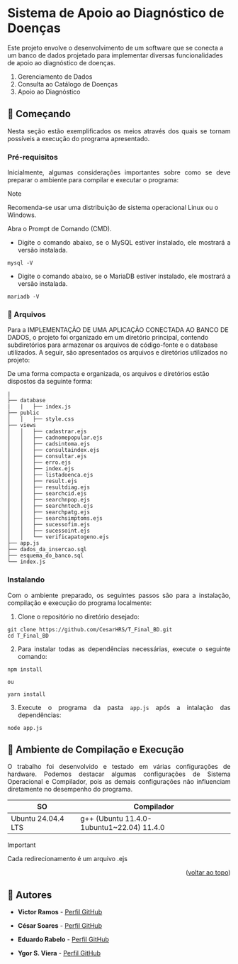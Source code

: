 # Sistema de Apoio ao Diagnóstico de Doenças

Este projeto envolve o desenvolvimento de um software que se conecta a um banco de dados projetado para implementar diversas funcionalidades de apoio ao diagnóstico de doenças.

1.  Gerenciamento de Dados
2.  Consulta ao Catálogo de Doenças
3.  Apoio ao Diagnóstico

## 🔨 Começando

<div align="justify">

  Nesta seção estão exemplificados os meios através dos quais se tornam possíveis a execução do programa apresentado.

</div>

### Pré-requisitos

<div align="justify">

  Inicialmente, algumas considerações importantes sobre como se deve preparar o ambiente para compilar e executar o programa:

</div>

> [!NOTE]
> Recomenda-se usar uma distribuição de sistema operacional Linux ou o Windows.

<div align="justify">

 Abra o Prompt de Comando (CMD).
  - Digite o comando abaixo, se o MySQL estiver instalado, ele mostrará a versão instalada.
  ```console
  mysql -V
  ```
  - Digite o comando abaixo, se o MariaDB estiver instalado, ele mostrará a versão instalada.
  ```console
  mariadb -V
  ```

</div>




  ### 📁 Arquivos 

  Para a IMPLEMENTAÇÃO DE UMA APLICAÇÃO CONECTADA AO BANCO DE DADOS, o projeto foi organizado em um diretório principal, contendo subdiretórios para armazenar os arquivos de código-fonte e o database utilizados. A seguir, são apresentados os arquivos e diretórios utilizados no projeto:



  De uma forma compacta e organizada, os arquivos e diretórios estão dispostos da seguinte forma:

  ```.
  |
  ├── database
  |   |   ├── index.js
  ├── public
  │   │   ├── style.css
  ├── views
  │   │   ├── cadastrar.ejs
  │   │   ├── cadnomepopular.ejs
  │   │   ├── cadsintoma.ejs
  │   │   ├── consultaindex.ejs
  │   │   ├── consultar.ejs
  │   │   ├── erro.ejs
  │   │   ├── index.ejs
  │   │   ├── listadoenca.ejs
  │   │   ├── result.ejs
  │   │   ├── resultdiag.ejs
  │   │   ├── searchcid.ejs
  │   │   ├── searchnpop.ejs
  │   │   ├── searchntech.ejs
  │   │   ├── searchpatg.ejs
  │   │   ├── searchsimptoms.ejs
  │   │   ├── sucessofim.ejs
  │   │   ├── sucessoint.ejs
  │   │   └── verificapatogeno.ejs
  ├── app.js
  ├── dados_da_insercao.sql
  ├── esquema_do_banco.sql
  └── index.js
  ```



### Instalando

<div align="justify">
  Com o ambiente preparado, os seguintes passos são para a instalação, compilação e execução do programa localmente:

  1. Clone o repositório no diretório desejado:
  ```console
  git clone https://github.com/CesarHRS/T_Final_BD.git
  cd T_Final_BD
  ```
  2. Para instalar todas as dependências necessárias, execute o seguinte comando:
  ```console
  npm install

  ou 

  yarn install
  ```
  3. Execute o programa da pasta `app.js` após a intalação das dependências:
  ```console
  node app.js
  ```
</div>




## 🧪 Ambiente de Compilação e Execução

<div align="justify">

  O trabalho foi desenvolvido e testado em várias configurações de hardware. Podemos destacar algumas configurações de Sistema Operacional e Compilador, pois as demais configurações não influenciam diretamente no desempenho do programa.

</div>

<div align='center'>


SO | Compilador 
--- | --- 
Ubuntu 24.04.4 LTS | g++ (Ubuntu 11.4.0-1ubuntu1~22.04) 11.4.0 

</div>

> [!IMPORTANT] 
> Cada redirecionamento é um arquivo .ejs

<p align="right">(<a href="#readme-topo">voltar ao topo</a>)</p>

## 📨 Autores


- **Victor Ramos** - [Perfil GitHub](https://github.com/vramoscabral)

- **César Soares** - [Perfil GitHub](https://github.com/CesarHRS)

- **Eduardo Rabelo** - [Perfil GitHub](https://github.com/Eduardo-Rabelo?tab=repositories)

- **Ygor S. Viera** - [Perfil GitHub](https://github.com/eplaie)

